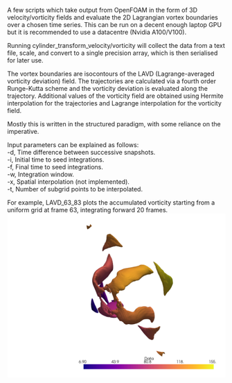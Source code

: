 A few scripts which take output from OpenFOAM in the form of 3D velocity/vorticity
fields and evaluate the 2D Lagrangian vortex boundaries over a chosen time series.
This can be run on a decent enough laptop GPU but it is recommended to use a datacentre
(Nvidia A100/V100).

Running cylinder_transform_velocity/vorticity will collect the data from a text
file, scale, and convert to a single precision array, which is then serialised
for later use.

The vortex boundaries are isocontours of the LAVD (Lagrange-averaged vorticity 
deviation) field. The trajectories are calculated via a fourth order Runge-Kutta
scheme and the vorticity deviation is evaluated along the trajectory. Additional
values of the vorticity field are obtained using Hermite interpolation for the 
trajectories and Lagrange interpolation for the vorticity field.

Mostly this is written in the structured paradigm, with some reliance on the
imperative.

Input parameters can be explained as follows:<br />
  -d, Time difference between successive snapshots.<br />
  -i, Initial time to seed integrations.<br />
  -f, Final time to seed integrations.<br />
  -w, Integration window.<br />
  -x, Spatial interpolation (not implemented).<br />
  -t, Number of subgrid points to be interpolated.

For example, LAVD_63_83 plots the accumulated vorticity starting from a 
uniform grid at frame 63, integrating forward 20 frames.
![screenshot](lavd_63_83.png)
